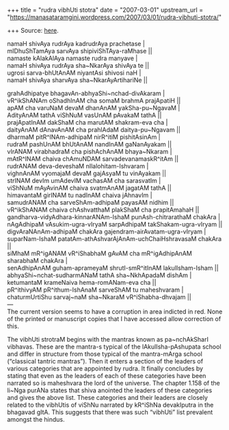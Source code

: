 +++
title = "rudra vibhUti stotra"
date = "2007-03-01"
upstream_url = "https://manasataramgini.wordpress.com/2007/03/01/rudra-vibhuti-stotra/"

+++
Source: [here](https://manasataramgini.wordpress.com/2007/03/01/rudra-vibhuti-stotra/).

namaH shivAya rudrAya kadrudrAya prachetase \|  
mIDhuShTamAya sarvAya shipiviShTAya-raMhase \|\|  
namaste kAlakAlAya namaste rudra manyave \|  
namaH shivAya rudrAya sha\~NkarAya shivAya te \|\|  
ugrosi sarva-bhUtAnAM niyantAsi shivosi naH \|  
namaH shivAya sharvAya sha\~NkarAyArtihariNe \|\|

grahAdhipatye bhagavAn-abhyaShi\~nchad-divAkaram \|  
vR^ikShANAm oShadhInAM cha somaM brahmA prajApatiH \|\|  
apAM cha varuNaM devaM dhanAnAM yakSha-pu\~NgavaM \|  
AdityAnAM tathA viShNuM vasUnAM pAvakaM tathA \|\|  
prajApatInAM dakShaM cha marutAM shakram-eva cha \|  
daityAnAM dAnavAnAM cha prahlAdaM daitya-pu\~Ngavam \|\|  
dharmaM pitR^INAm-adhipaM nirR^itiM pishitAsinAm \|  
rudraM pashUnAM bhUtAnAM nandInAM gaNanAyakam \|\|  
vIrANAM virabhadraM cha pishAchAnAM bhaya\~Nkaram \|  
mAtR^INAM chaiva chAmuNDAM sarvadevanamaskR^itAm \|\|  
rudrANAM deva-deveshaM nIlalohitam-Ishvaram \|  
vighnAnAM vyomajaM devaM gajAsyaM tu vinAyakam \|\|  
strINAM devIm umAdevIM vachasAM cha sarasvatIm \|  
viShNuM mAyAvinAM chaiva svatmAnAM jagatAM tathA \|\|  
himavantaM girINAM tu nadInAM chaiva jAhnavIm \|  
samudrANAM cha sarveShAm-adhipaM payasAM nidhim \|\|  
vR^ikShANAM chaiva chAshvatthaM plakShaM cha prapitAmahaH \|\|  
gandharva-vidyAdhara-kinnarANAm-IshaM punAsh-chitrarathaM chakAra \|  
nAgAdhipaM vAsukim-ugra-vIryaM sarpAdhipaM takShakam-ugra-vIryam \|\|  
digvAraNAnAm-adhipaM chakAra gajendram-airAvatam-ugra-vIryam \|  
suparNam-IshaM patatAm-athAshvarAjAnAm-uchChaiHshravasaM chakAra \|\|  
siMhaM mR^igANAM vR^iShabhaM gAvAM cha mR^igAdhipAnAM sharabhaM chakAra
\|  
senAdhipAnAM guham-aprameyaM shrutI-smR^itInAM lakulIsham-Isham \|\|  
abhyaShi\~nchat-sudharmANaM tathA sha\~NkhApadaM dishAm \|  
ketumantaM krameNaiva hema-romANam-eva cha \|\|  
pR^ithivyAM pR^ithum-IshAnaM sarveShAM tu maheshvaram \|  
chaturmUrtiShu sarvaj\~naM sha\~NkaraM vR^iShabha-dhvajam \|\|  
—  
The current version seems to have a corruption in area indicted in red.
None of the printed or manuscript copies that I have accessed allow
correction of this.

The vibhUti strotraM begins with the mantras known as pa\~nchAkSharI
vibhavas. These are the mantra-s typical of the lAkulIsha-pAshupata
school and differ in structure from those typical of the mantra-mArga
school (“classical tantric mantras”). Then it enters a section of the
leaders of various categories that are appointed by rudra. It finally
concludes by stating that even as the leaders of each of these
categories have been narrated so is maheshvara the lord of the universe.
The chapter 1.158 of the li\~Nga purANa states that shiva anointed the
leaders of these categories and gives the above list. These categories
and their leaders are closely related to the vibhUtis of viShNu narrated
by kR^iShNa devakIputra in the bhagavad gItA. This suggests that there
was such “vibhUti” list prevalent amongst the hindus.

